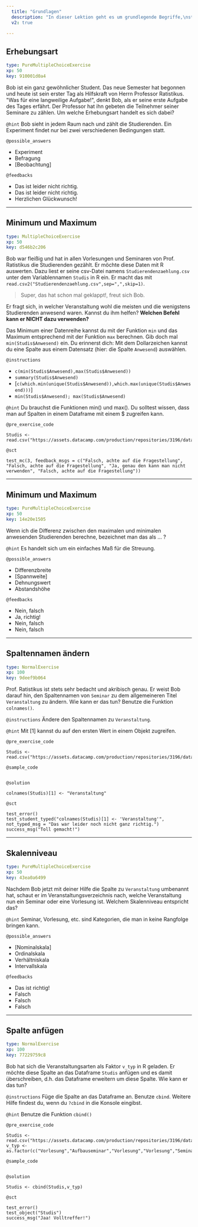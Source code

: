 ```yaml
---
  title: "Grundlagen"
  description: "In dieser Lektion geht es um grundlegende Begriffe,\nstatistische Messgrößen, andere Kennzahlen und\nden Umgang mit Datensätzen. Dies ist also der Einstieg\nin die deskriptive Statistik."
  v2: true

---
```

## Erhebungsart

```yaml
type: PureMultipleChoiceExercise 
xp: 50 
key: 910001d0a4   
```

Bob ist ein ganz gewöhnlicher Student. Das neue Semester hat begonnen und heute ist sein erster Tag als Hilfskraft von Herrn Professor Ratistikus. "Was für eine langweilige Aufgabe!", denkt Bob, als er seine erste Aufgabe des Tages erfährt. Der Professor hat ihn gebeten die Teilnehmer seiner Seminare zu zählen. Um welche Erhebungsart handelt es sich dabei?


`@hint`
Bob sieht in jedem Raum nach und zählt die Studierenden. Ein Experiment findet nur bei zwei verschiedenen Bedingungen statt.





`@possible_answers`
- Experiment
- Befragung
- [Beobachtung]

`@feedbacks`
- Das ist leider nicht richtig.
- Das ist leider nicht richtig.
- Herzlichen Glückwunsch!





---
## Minimum und Maximum

```yaml
type: MultipleChoiceExercise 
xp: 50 
key: d546b2c206   
```

Bob war fleißig und hat in allen Vorlesungen und Seminaren von Prof. Ratistikus die Studierenden gezählt. Er möchte diese Daten mit R auswerten. Dazu liest er seine csv-Datei
namens ``Studierendenzaehlung.csv`` unter dem Variablennamen ``Studis`` in R ein. Er macht das mit ``read.csv2("Studierendenzaehlung.csv",sep=",",skip=1)``. 

> Super, das hat schon mal geklappt!, freut sich Bob. 

Er fragt sich, in welcher Veranstaltung wohl die meisten und die wenigstens Studierenden anwesend waren. Kannst du ihm helfen? **Welchen Befehl kann er NICHT dazu verwenden?**

Das Minimum einer Datenreihe kannst du mit der Funktion ``min`` und das Maximum entsprechend mit der Funktion ``max`` berechnen. Gib doch mal ``min(Studis$Anwesend)`` ein. Du erinnerst dich: Mit dem Dollarzeichen kannst du eine Spalte aus einem Datensatz (hier: die Spalte ``Anwesend``) auswählen.

`@instructions`
- ``c(min(Studis$Anwesend),max(Studis$Anwesend))``
- ``summary(Studis$Anwesend)``
-  [``c(which.min(unique(Studis$Anwesend)),which.max(unique(Studis$Anwesend)))``]
- ``min(Studis$Anwesend); max(Studis$Anwesend)``

`@hint`
Du brauchst die Funktionen min() und max(). Du solltest wissen, dass man auf Spalten in einem Dataframe mit einem $ zugreifen kann.

`@pre_exercise_code`

```{r}
Studis <- read.csv("https://assets.datacamp.com/production/repositories/3196/datasets/f7c3df4f7a167efcf7ff74b306b8045a10f83365/Studierendenzaehlung.csv",sep=";")
```


`@sct`

```{r}
test_mc(3, feedback_msgs = c("Falsch, achte auf die Fragestellung", "Falsch, achte auf die Fragestellung", "Ja, genau den kann man nicht verwenden", "Falsch, achte auf die Fragestellung"))
```






---
## Minimum und Maximum

```yaml
type: PureMultipleChoiceExercise 
xp: 50 
key: 14e20e1505   
```

Wenn ich die Differenz zwischen den maximalen und minimalen anwesenden Studierenden berechne, bezeichnet man das als ... ?


`@hint`
Es handelt sich um ein einfaches Maß für die Streuung.





`@possible_answers`
- Differenzbreite
- [Spannweite]
- Dehnungswert
- Abstandshöhe

`@feedbacks`
- Nein, falsch
- Ja, richtig!
- Nein, falsch
- Nein, falsch





---
## Spaltennamen ändern

```yaml
type: NormalExercise 
xp: 100 
key: 9deef9b064   
```

Prof. Ratistikus ist stets sehr bedacht und akribisch genau. Er weist Bob darauf hin, den Spaltennamen von ``Seminar`` zu dem allgemeineren Titel ``Veranstaltung`` zu ändern. Wie kann er das tun? Benutze die Funktion ``colnames()``.

`@instructions`
Ändere den Spaltennamen zu ``Veranstaltung``.

`@hint`
Mit [1] kannst du auf den ersten Wert in einem Objekt zugreifen.

`@pre_exercise_code`

```{r}
Studis <- read.csv("https://assets.datacamp.com/production/repositories/3196/datasets/f7c3df4f7a167efcf7ff74b306b8045a10f83365/Studierendenzaehlung.csv",sep=";")
```
`@sample_code`

```{r}

```

`@solution`

```{r}
colnames(Studis)[1] <- "Veranstaltung"
```
`@sct`

```{r}
test_error()
test_student_typed("colnames(Studis)[1] <- 'Veranstaltung'", not_typed_msg = "Das war leider noch nicht ganz richtig.")
success_msg("Toll gemacht!")
```






---
## Skalenniveau

```yaml
type: PureMultipleChoiceExercise 
xp: 50 
key: 43ea0a6499   
```

Nachdem Bob jetzt mit deiner Hilfe die Spalte zu ``Veranstaltung`` umbenannt hat, schaut er im Veranstaltungsverzeichnis nach, welche Veranstaltung nun ein Seminar oder eine Vorlesung ist. Welchem Skalenniveau entspricht das?


`@hint`
Seminar, Vorlesung, etc. sind Kategorien, die man in keine Rangfolge bringen kann.





`@possible_answers`
- [Nominalskala]
- Ordinalskala
- Verhältniskala
- Intervallskala

`@feedbacks`
- Das ist richtig!
- Falsch
- Falsch
- Falsch





---
## Spalte anfügen

```yaml
type: NormalExercise 
xp: 100 
key: 77229759c8   
```

Bob hat sich die Veranstaltungsarten als Faktor ``v_typ`` in R geladen. Er möchte diese Spalte an das Dataframe ``Studis`` anfügen und es damit überschreiben, d.h. das Dataframe erweitern um diese Spalte. Wie kann er das tun?

`@instructions`
Füge die Spalte an das Dataframe an. Benutze ``cbind``. Weitere Hilfe findest du, wenn du ``?cbind`` in die Konsole eingibst.

`@hint`
Benutze die Funktion ``cbind()``

`@pre_exercise_code`

```{r}
Studis <- read.csv("https://assets.datacamp.com/production/repositories/3196/datasets/f7c3df4f7a167efcf7ff74b306b8045a10f83365/Studierendenzaehlung.csv",sep=";")
v_typ <- as.factor(c("Vorlesung","Aufbauseminar","Vorlesung","Vorlesung","Seminar","Vorlesung","Seminar","Vorlesung","Seminar","Seminar"))
```
`@sample_code`

```{r}

```

`@solution`

```{r}
Studis <- cbind(Studis,v_typ)
```
`@sct`

```{r}
test_error()
test_object("Studis")
success_msg("Jaa! Volltreffer!")

```




